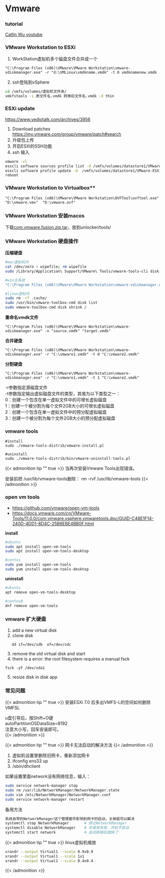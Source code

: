 # Vmware



### tutorial  
[Catlin Wu youtube](https://www.youtube.com/c/CatlinWu/videos)


### VMware Workstation to ESXi  

1. WorkStation虚拟机多个磁盘文件合并成一个

```shell
"C:\Program Files (x86)\VMware\VMware Workstation\vmware-vdiskmanager.exe" -r "d:\VMLinux\vmdkname.vmdk" -t 0 vmdknamenew.vmdk
```
2. ssh登陆到vSphere
```bash
cd /vmfs/volumes/虚拟机文件夹/
vmkfstools -i 原文件名.vmdk 转换后文件名.vmdk -d thin
```

### ESXi update

https://www.vediotalk.com/archives/3956

1. Download patches https://my.vmware.com/group/vmware/patch#search	
2. 升级包上传
3. 开启ESXI的SSH功能
4. ssh 输入
```bash
vmware -vl
esxcli software sources profile list -d /vmfs/volumes/datastore1/VMware-ESXi-7.0U1c-17325551-depot.zip
esxcli software profile update -d  /vmfs/volumes/datastore1/VMware-ESXi-7.0U1c-17325551-depot.zip -p ESXi-7.0U1c-17325551-standard
reboot
```


### VMware Workstation to Virtualbox**

```shell
"C:\Program Files (x86)\VMware\VMware Workstation\OVFTool\ovftool.exe" "D:\vmware.vmx"  "D:\vmware.ovf"
```


### VMware Workstation 安装macos

下载[com.vmware.fusion.zip.tar](https://softwareupdate.vmware.com/cds/vmw-desktop/fusion/12.1.0/17195230/core/com.vmware.fusion.zip.tar)，放到unlocker/tools/


### VMware Workstation 硬盘操作

**压缩硬盘**
```bash
#mac虚拟机内
cat /dev/zero > wipefile; rm wipefile
sudo /Library/Application\ Support/VMware\ Tools/vmware-tools-cli disk shrink /

#win主系统 
"C:\Program Files (x86)\VMware\VMware Workstation\vmware-vdiskmanager.exe" -k "D:\vmware.vmdk" 

#linux虚拟内
sudo rm -rf .cache/
sudo /usr/bin/vmware-toolbox-cmd disk list
sudo vmware-toolbox-cmd disk shrink /
```

**重命名vmdk文件**
```shell
"C:\Program Files (x86)\VMware\VMware Workstation\vmware-vdiskmanager.exe" -n "source.vmdk" "target.vmdk"
```

**合并硬盘**
```shell
"C:\Program Files (x86)\VMware\VMware Workstation\vmware-vdiskmanager.exe" -r "C:\vmware1.vmdk" -t 0 "C:\vmware2.vmdk"
```

**分割硬盘**
```shell
"C:\Program Files (x86)\VMware\VMware Workstation\vmware-vdiskmanager.exe" -r "C:\vmware1.vmdk" -t 1 "C:\vmware2.vmdk"
```

-r参数指定源磁盘文件  
-t参数指定输出虚拟磁盘文件的类型，其值为以下类型之一：  
0：创建一个包含在单一虚拟文件中的可增长虚拟磁盘  
1：创建一个被分割为每个文件2GB大小的可增长虚拟磁盘  
2：创建一个包含在单一虚拟文件中的预分配虚拟磁盘  
3：创建一个被分割为每个文件2GB大小的预分配虚拟磁盘  


### vmware tools
```
#install
sudo ./vmware-tools-distrib/vmware-install.pl

#uninstall
sudo ./vmware-tools-distrib/bin/vmware-uninstall-tools.pl
```

{{< admonition tip "" true >}}
当再次安装Vmware Tools出现错误。

安装前把 /usr/lib/vmware-tools删除： rm -rvf /usr/lib/vmware-tools
{{< /admonition >}}

### open vm tools

- https://github.com/vmware/open-vm-tools  
- https://docs.vmware.com/cn/VMware-Tools/11.0.0/com.vmware.vsphere.vmwaretools.doc/GUID-C48E1F14-240D-4DD1-8D4C-25B6EBE4BB0F.html  

**install**
```bash
#ubuntu
sudo apt install open-vm-tools
sudo apt install open-vm-tools-desktop

#centos
sudo yum install open-vm-tools
sudo yum install open-vm-tools-desktop
```

**uninstall**
```bash
#ubuntu
apt remove open-vm-tools-desktop

#centos8
dnf remove open-vm-tools
```

### vmware 扩大硬盘
1. add a new virtual disk
2. clone disk
```
   dd if=/dev/sdb  of=/dev/sdc
```
3. remove the old virtual disk and start
4. there is a error: the root filesystem requires a manual fsck 
```
fsck -yf /dev/sda1
```
5. resize disk in disk app   







### 常见问题
{{< admonition tip "" true >}}
安装ESXi 7.0 后多出VMFS-L的空间如何删除VMFSL

u盘引导后，按Shift+O键  
autoPartitionOSDataSize=8192  
注意大小写，回车安装即可。  
{{< /admonition >}}



{{< admonition tip ""  true >}}
网卡无法启动的解决方法
{{< /admonition >}}

1. 虚拟机设置里删除旧网卡，重新添加网卡
2. ifconfig ens33 up
3. /sbin/dhclient

如果设置里面network没有网络信息，输入：
```bash
sudo service network-manager stop
sudo rm /var/lib/NetworkManager/NetworkManager.state
sudo vim /etc/NetworkManager/NetworkManager.conf 
sudo service network-manager restart
```
备用方法
```bash
系统自带的NetworkManager这个管理套件影响到网卡的启动，关掉就可以解决
systemctl stop NetworkManager       # 停止NetworkManager
systemctl disable NetworkManager    # 并使其失效，开机不启动
systemctl start network             # 启动网络后就OK了
```




{{< admonition tip ""  true >}}
linux虚拟机缩放

```bash
xrandr --output Virtual1 --scale 0.9x0.9
xrandr --output Virtual1 --scale 1x1
xrandr --output Virtual1 --scale 0.4x0.4
```
{{< /admonition >}}




